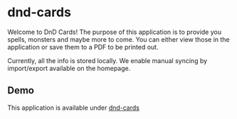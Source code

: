# dnd-cards

Welcome to DnD Cards!
The purpose of this application is to provide you spells, monsters and maybe more to come. You can either view those in the application or save them to a PDF to be printed out.

Currently, all the info is stored locally. We enable manual syncing by import/export available on the homepage.

## Demo

This application is available under [dnd-cards](https://narolan.github.io/dnd-cards/)